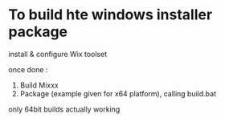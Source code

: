 To build hte windows installer package
==========================================

install & configure Wix toolset

once done :

1. Build Mixxx
2. Package (example given for x64 platform), calling build.bat


only 64bit builds actually working